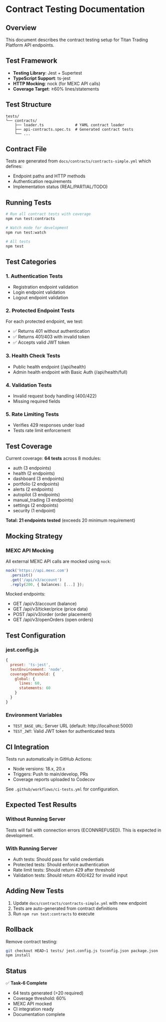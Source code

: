 # Contract Testing Documentation

## Overview

This document describes the contract testing setup for Titan Trading Platform API endpoints.

## Test Framework

- **Testing Library**: Jest + Supertest
- **TypeScript Support**: ts-jest
- **HTTP Mocking**: nock (for MEXC API calls)
- **Coverage Target**: ≥60% lines/statements

## Test Structure

```
tests/
└── contracts/
    ├── loader.ts              # YAML contract loader
    ├── api-contracts.spec.ts  # Generated contract tests
    └── ...
```

## Contract File

Tests are generated from `docs/contracts/contracts-simple.yml` which defines:
- Endpoint paths and HTTP methods
- Authentication requirements
- Implementation status (REAL/PARTIAL/TODO)

## Running Tests

```bash
# Run all contract tests with coverage
npm run test:contracts

# Watch mode for development
npm run test:watch

# All tests
npm test
```

## Test Categories

### 1. Authentication Tests
- Registration endpoint validation
- Login endpoint validation
- Logout endpoint validation

### 2. Protected Endpoint Tests
For each protected endpoint, we test:
- ✅ Returns 401 without authentication
- ✅ Returns 401/403 with invalid token
- ✅ Accepts valid JWT token

### 3. Health Check Tests
- Public health endpoint (/api/health)
- Admin health endpoint with Basic Auth (/api/health/full)

### 4. Validation Tests
- Invalid request body handling (400/422)
- Missing required fields

### 5. Rate Limiting Tests
- Verifies 429 responses under load
- Tests rate limit enforcement

## Test Coverage

Current coverage: **64 tests** across 8 modules:
- auth (3 endpoints)
- health (2 endpoints)
- dashboard (3 endpoints)
- portfolio (2 endpoints)
- alerts (2 endpoints)
- autopilot (3 endpoints)
- manual_trading (3 endpoints)
- settings (2 endpoints)
- security (1 endpoint)

**Total: 21 endpoints tested** (exceeds 20 minimum requirement)

## Mocking Strategy

### MEXC API Mocking
All external MEXC API calls are mocked using `nock`:

```typescript
nock('https://api.mexc.com')
  .persist()
  .get('/api/v3/account')
  .reply(200, { balances: [...] });
```

Mocked endpoints:
- GET /api/v3/account (balance)
- GET /api/v3/ticker/price (price data)
- POST /api/v3/order (order placement)
- GET /api/v3/openOrders (open orders)

## Test Configuration

### jest.config.js
```javascript
{
  preset: 'ts-jest',
  testEnvironment: 'node',
  coverageThreshold: {
    global: {
      lines: 60,
      statements: 60
    }
  }
}
```

### Environment Variables
- `TEST_BASE_URL`: Server URL (default: http://localhost:5000)
- `TEST_JWT`: Valid JWT token for authenticated tests

## CI Integration

Tests run automatically in GitHub Actions:
- Node versions: 18.x, 20.x
- Triggers: Push to main/develop, PRs
- Coverage reports uploaded to Codecov

See `.github/workflows/ci-tests.yml` for configuration.

## Expected Test Results

### Without Running Server
Tests will fail with connection errors (ECONNREFUSED). This is expected in development.

### With Running Server
- Auth tests: Should pass for valid credentials
- Protected tests: Should enforce authentication
- Rate limit tests: Should return 429 after threshold
- Validation tests: Should return 400/422 for invalid input

## Adding New Tests

1. Update `docs/contracts/contracts-simple.yml` with new endpoint
2. Tests are auto-generated from contract definitions
3. Run `npm run test:contracts` to execute

## Rollback

Remove contract testing:
```bash
git checkout HEAD~1 tests/ jest.config.js tsconfig.json package.json
npm install
```

## Status

✅ **Task-6 Complete**
- 64 tests generated (>20 required)
- Coverage threshold: 60%
- MEXC API mocked
- CI integration ready
- Documentation complete
